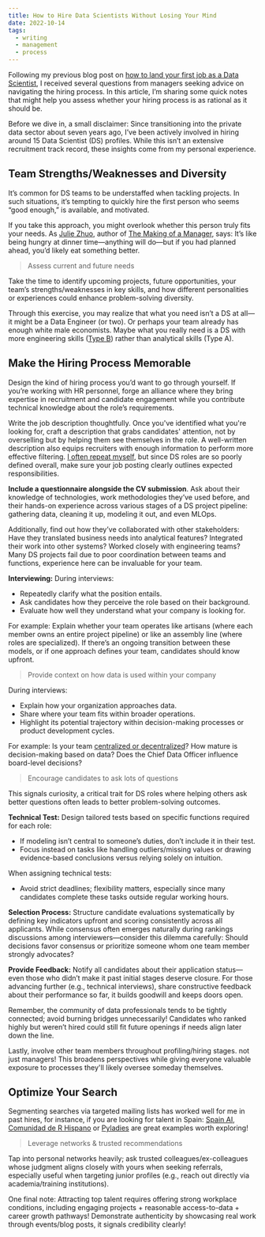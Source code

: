 ```yaml
---
title: How to Hire Data Scientists Without Losing Your Mind
date: 2022-10-14
tags:
  - writing
  - management
  - process
---
```


Following my previous blog post on [how to land your first job as a Data Scientist](notes/Strategies%20for%20Landing%20Your%20First%20Job%20in%20Data%20Science.md), I received several questions from managers seeking advice on navigating the hiring process. In this article, I’m sharing some quick notes that might help you assess whether your hiring process is as rational as it should be.

Before we dive in, a small disclaimer: Since transitioning into the private data sector about seven years ago, I’ve been actively involved in hiring around 15 Data Scientist (DS) profiles. While this isn’t an extensive recruitment track record, these insights come from my personal experience.

## Team Strengths/Weaknesses and Diversity

It’s common for DS teams to be understaffed when tackling projects. In such situations, it’s tempting to quickly hire the first person who seems “good enough,” is available, and motivated. 

If you take this approach, you might overlook whether this person truly fits your needs. As [Julie Zhuo](https://twitter.com/joulee), author of [The Making of a Manager](https://fellow.app/blog/management/julie-zhuo-the-making-of-a-manager/), says: It’s like being hungry at dinner time—anything will do—but if you had planned ahead, you’d likely eat something better.

> Assess current and future needs

Take the time to identify upcoming projects, future opportunities, your team’s strengths/weaknesses in key skills, and how different personalities or experiences could enhance problem-solving diversity.

Through this exercise, you may realize that what you need isn’t a DS at all—it might be a Data Engineer (or two). Or perhaps your team already has enough white male economists. Maybe what you really need is a DS with more engineering skills ([Type B](https://medium.com/@jamesdensmore/there-are-two-types-of-data-scientists-and-two-types-of-problems-to-solve-a149a0148e64)) rather than analytical skills (Type A).

## Make the Hiring Process Memorable

Design the kind of hiring process you’d want to go through yourself. If you’re working with HR personnel, forge an alliance where they bring expertise in recruitment and candidate engagement while you contribute technical knowledge about the role’s requirements.

Write the job description thoughtfully. Once you've identified what you're looking for, craft a description that grabs candidates' attention, not by overselling but by helping them see themselves in the role. A well-written description also equips recruiters with enough information to perform more effective filtering. [I often repeat myself](https://twitter.com/pelayoarbues/status/1273864002473517056?s=20&t=Ed2hTBGHS9I0IVefG0XExg), but since DS roles are so poorly defined overall, make sure your job posting clearly outlines expected responsibilities.

**Include a questionnaire alongside the CV submission**. Ask about their knowledge of technologies, work methodologies they’ve used before, and their hands-on experience across various stages of a DS project pipeline: gathering data, cleaning it up, modeling it out, and even MLOps.

Additionally, find out how they’ve collaborated with other stakeholders: Have they translated business needs into analytical features? Integrated their work into other systems? Worked closely with engineering teams? Many DS projects fail due to poor coordination between teams and functions, experience here can be invaluable for your team.

**Interviewing:** During interviews:
- Repeatedly clarify what the position entails.
- Ask candidates how they perceive the role based on their background.
- Evaluate how well they understand what your company is looking for.

For example: Explain whether your team operates like artisans (where each member owns an entire project pipeline) or like an assembly line (where roles are specialized). If there’s an ongoing transition between these models, or if one approach defines your team, candidates should know upfront.

> Provide context on how data is used within your company

During interviews:
- Explain how your organization approaches data.
- Share where your team fits within broader operations.
- Highlight its potential trajectory within decision-making processes or product development cycles.
  
For example: Is your team [centralized or decentralized](https://mikkeldengsoe.substack.com/p/data-team-structure-embedded-or-centralised?)? How mature is decision-making based on data? Does the Chief Data Officer influence board-level decisions?

> Encourage candidates to ask lots of questions  

This signals curiosity, a critical trait for DS roles where helping others ask better questions often leads to better problem-solving outcomes.

**Technical Test:** Design tailored tests based on specific functions required for each role:
- If modeling isn’t central to someone’s duties, don’t include it in their test.
- Focus instead on tasks like handling outliers/missing values or drawing evidence-based conclusions versus relying solely on intuition.
  
When assigning technical tests:
- Avoid strict deadlines; flexibility matters, especially since many candidates complete these tasks outside regular working hours.

**Selection Process:** Structure candidate evaluations systematically by defining key indicators upfront and scoring consistently across all applicants. While consensus often emerges naturally during rankings discussions among interviewers—consider this dilemma carefully: Should decisions favor consensus or prioritize someone whom one team member strongly advocates?

**Provide Feedback:** Notify all candidates about their application status—even those who didn’t make it past initial stages deserve closure. For those advancing further (e.g., technical interviews), share constructive feedback about their performance so far, it builds goodwill and keeps doors open. 

Remember, the community of data professionals tends to be tightly connected; avoid burning bridges unnecessarily! Candidates who ranked highly but weren’t hired could still fit future openings if needs align later down the line.

Lastly, involve other team members throughout profiling/hiring stages. not just managers! This broadens perspectives while giving everyone valuable exposure to processes they'll likely oversee someday themselves.  

## Optimize Your Search  

Segmenting searches via targeted mailing lists has worked well for me in past hires, for instance, if you are looking for talent in Spain: [Spain AI](https://www.spain-ai.com/), [Comunidad de R Hispano](http://r-es.org/quenes-somos/) or [Pyladies](http://madrid.pyladies.com/) are great examples worth exploring!

> Leverage networks & trusted recommendations

Tap into personal networks heavily; ask trusted colleagues/ex-colleagues whose judgment aligns closely with yours when seeking referrals, especially useful when targeting junior profiles (e.g., reach out directly via academia/training institutions).

One final note: Attracting top talent requires offering strong workplace conditions, including engaging projects + reasonable access-to-data + career growth pathways! Demonstrate authenticity by showcasing real work through events/blog posts, it signals credibility clearly!

